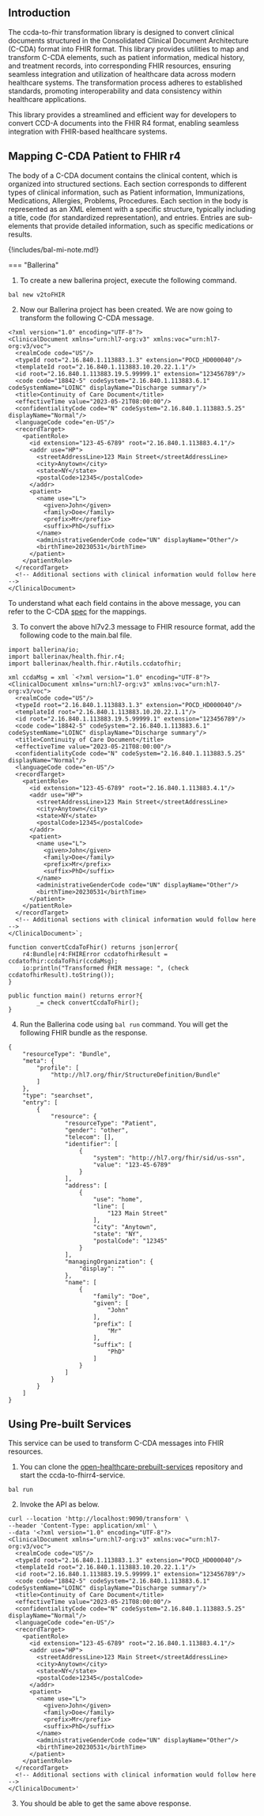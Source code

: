 ## Introduction
The ccda-to-fhir transformation library is designed to convert clinical documents structured in the Consolidated Clinical Document Architecture (C-CDA) format into FHIR format. This library provides utilities to map and transform C-CDA elements, such as patient information, medical history, and treatment records, into corresponding FHIR resources, ensuring seamless integration and utilization of healthcare data across modern healthcare systems. The transformation process adheres to established standards, promoting interoperability and data consistency within healthcare applications.

This library provides a streamlined and efficient way for developers to convert CCD-A documents into the FHIR R4 format, enabling seamless integration with FHIR-based healthcare systems. 

## Mapping C-CDA Patient to FHIR r4
The body of a C-CDA document contains the clinical content, which is organized into structured sections. Each section corresponds to different types of clinical information, such as Patient information, Immunizations, Medications, Allergies, Problems, Procedures. Each section in the body is represented as an XML element with a specific structure, typically including a title, code (for standardized representation), and entries. Entries are sub-elements that provide detailed information, such as specific medications or results.

{!includes/bal-mi-note.md!}

=== "Ballerina"

  1. To create a new ballerina project, execute the following command.
  ```
  bal new v2toFHIR
  ```
  2. Now our Ballerina project has been created. We are now going to transform the following C-CDA message. 
  ```
  <?xml version="1.0" encoding="UTF-8"?>
  <ClinicalDocument xmlns="urn:hl7-org:v3" xmlns:voc="urn:hl7-org:v3/voc">
    <realmCode code="US"/>
    <typeId root="2.16.840.1.113883.1.3" extension="POCD_HD000040"/>
    <templateId root="2.16.840.1.113883.10.20.22.1.1"/>
    <id root="2.16.840.1.113883.19.5.99999.1" extension="123456789"/>
    <code code="18842-5" codeSystem="2.16.840.1.113883.6.1" codeSystemName="LOINC" displayName="Discharge summary"/>
    <title>Continuity of Care Document</title>
    <effectiveTime value="2023-05-21T08:00:00"/>
    <confidentialityCode code="N" codeSystem="2.16.840.1.113883.5.25" displayName="Normal"/>
    <languageCode code="en-US"/>
    <recordTarget>
      <patientRole>
        <id extension="123-45-6789" root="2.16.840.1.113883.4.1"/>
        <addr use="HP">
          <streetAddressLine>123 Main Street</streetAddressLine>
          <city>Anytown</city>
          <state>NY</state>
          <postalCode>12345</postalCode>
        </addr>
        <patient>
          <name use="L">
            <given>John</given>
            <family>Doe</family>
            <prefix>Mr</prefix>
            <suffix>PhD</suffix>
          </name>
          <administrativeGenderCode code="UN" displayName="Other"/>
          <birthTime>20230531</birthTime>
        </patient>
      </patientRole>
    </recordTarget>
    <!-- Additional sections with clinical information would follow here -->
  </ClinicalDocument>
  ```
  To understand what each field contains in the above message, you can refer to the C-CDA [spec](https://hl7.org/fhir/us/ccda/2023May/CF-index.html) for the mappings.

  3. To convert the above hl7v2.3 message to FHIR resource format, add the following code to the main.bal file.
  ```
  import ballerina/io;
  import ballerinax/health.fhir.r4;
  import ballerinax/health.fhir.r4utils.ccdatofhir;

  xml ccdaMsg = xml `<?xml version="1.0" encoding="UTF-8"?>
  <ClinicalDocument xmlns="urn:hl7-org:v3" xmlns:voc="urn:hl7-org:v3/voc">
    <realmCode code="US"/>
    <typeId root="2.16.840.1.113883.1.3" extension="POCD_HD000040"/>
    <templateId root="2.16.840.1.113883.10.20.22.1.1"/>
    <id root="2.16.840.1.113883.19.5.99999.1" extension="123456789"/>
    <code code="18842-5" codeSystem="2.16.840.1.113883.6.1" codeSystemName="LOINC" displayName="Discharge summary"/>
    <title>Continuity of Care Document</title>
    <effectiveTime value="2023-05-21T08:00:00"/>
    <confidentialityCode code="N" codeSystem="2.16.840.1.113883.5.25" displayName="Normal"/>
    <languageCode code="en-US"/>
    <recordTarget>
      <patientRole>
        <id extension="123-45-6789" root="2.16.840.1.113883.4.1"/>
        <addr use="HP">
          <streetAddressLine>123 Main Street</streetAddressLine>
          <city>Anytown</city>
          <state>NY</state>
          <postalCode>12345</postalCode>
        </addr>
        <patient>
          <name use="L">
            <given>John</given>
            <family>Doe</family>
            <prefix>Mr</prefix>
            <suffix>PhD</suffix>
          </name>
          <administrativeGenderCode code="UN" displayName="Other"/>
          <birthTime>20230531</birthTime>
        </patient>
      </patientRole>
    </recordTarget>
    <!-- Additional sections with clinical information would follow here -->
  </ClinicalDocument>`;

  function convertCcdaToFhir() returns json|error{
      r4:Bundle|r4:FHIRError ccdatofhirResult = ccdatofhir:ccdaToFhir(ccdaMsg);
      io:println("Transformed FHIR message: ", (check ccdatofhirResult).toString());
  }

  public function main() returns error?{
          _= check convertCcdaToFhir();
  }
  ```

  4. Run the Ballerina code using `bal run` command. You will get the following FHIR bundle as the response.
  ```
  {
      "resourceType": "Bundle",
      "meta": {
          "profile": [
              "http://hl7.org/fhir/StructureDefinition/Bundle"
          ]
      },
      "type": "searchset",
      "entry": [
          {
              "resource": {
                  "resourceType": "Patient",
                  "gender": "other",
                  "telecom": [],
                  "identifier": [
                      {
                          "system": "http://hl7.org/fhir/sid/us-ssn",
                          "value": "123-45-6789"
                      }
                  ],
                  "address": [
                      {
                          "use": "home",
                          "line": [
                              "123 Main Street"
                          ],
                          "city": "Anytown",
                          "state": "NY",
                          "postalCode": "12345"
                      }
                  ],
                  "managingOrganization": {
                      "display": ""
                  },
                  "name": [
                      {
                          "family": "Doe",
                          "given": [
                              "John"
                          ],
                          "prefix": [
                              "Mr"
                          ],
                          "suffix": [
                              "PhD"
                          ]
                      }
                  ]
              }
          }
      ]
  }
  ```

  ## Using Pre-built Services
  This service can be used to transform C-CDA messages into FHIR resources.

  1. You can clone the [open-healthcare-prebuilt-services](https://github.com/wso2/open-healthcare-prebuilt-services/tree/main/transformation/ccda-to-fhirr4-service) repository and start the ccda-to-fhirr4-service. 
  ```
  bal run
  ```

  2. Invoke the API as below. 
  ```
  curl --location 'http://localhost:9090/transform' \
  --header 'Content-Type: application/xml' \
  --data '<?xml version="1.0" encoding="UTF-8"?>
  <ClinicalDocument xmlns="urn:hl7-org:v3" xmlns:voc="urn:hl7-org:v3/voc">
    <realmCode code="US"/>
    <typeId root="2.16.840.1.113883.1.3" extension="POCD_HD000040"/>
    <templateId root="2.16.840.1.113883.10.20.22.1.1"/>
    <id root="2.16.840.1.113883.19.5.99999.1" extension="123456789"/>
    <code code="18842-5" codeSystem="2.16.840.1.113883.6.1" codeSystemName="LOINC" displayName="Discharge summary"/>
    <title>Continuity of Care Document</title>
    <effectiveTime value="2023-05-21T08:00:00"/>
    <confidentialityCode code="N" codeSystem="2.16.840.1.113883.5.25" displayName="Normal"/>
    <languageCode code="en-US"/>
    <recordTarget>
      <patientRole>
        <id extension="123-45-6789" root="2.16.840.1.113883.4.1"/>
        <addr use="HP">
          <streetAddressLine>123 Main Street</streetAddressLine>
          <city>Anytown</city>
          <state>NY</state>
          <postalCode>12345</postalCode>
        </addr>
        <patient>
          <name use="L">
            <given>John</given>
            <family>Doe</family>
            <prefix>Mr</prefix>
            <suffix>PhD</suffix>
          </name>
          <administrativeGenderCode code="UN" displayName="Other"/>
          <birthTime>20230531</birthTime>
        </patient>
      </patientRole>
    </recordTarget>
    <!-- Additional sections with clinical information would follow here -->
  </ClinicalDocument>'
  ```

  3. You should be able to get the same above response. 
